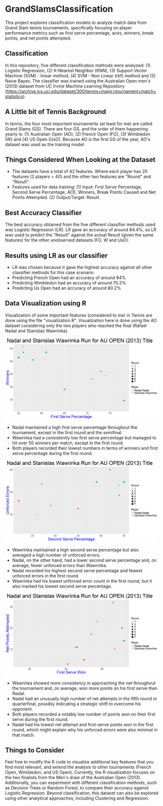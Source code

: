 # GrandSlamsClassification
This project explores classification models to analyze match data from Grand Slam tennis tournaments, specifically focusing on player performance metrics such as first serve percentage, aces, winners, break points, and net points attempted.

## Classification ##
In this repository, five different classification methods were analyzed: (1) Logistic Regression, (2) K-Nearest Neighbor (KNN), (3) Support Vector Machine (SVM) - linear method, (4) SVM - Non Linear (rbf) method and (5) Naive Bayes. The classifier was trained using the Australian Open men's (2013) dataset from UC Irvine Machine Learning Repository (https://archive.ics.uci.edu/dataset/300/tennis+major+tournament+match+statistics). 

## A Little bit of Tennis Background ##
In tennis, the four most important tournaments (at least for me) are called Grand Slams (GS). There are four GS, and the order of them happening yearly is: (1) Australian Open (AO), (2) French Open (FO), (3) Wimbledon (W) and (4) US Open (UsO). Because AO is the first GS of the year, AO's dataset was used as the training model.

## Things Considered When Looking at the Dataset ##
- The datasets have a total of 42 features. Where each player has 20 features (2 players = 40) and the other two features are "Round" and "Result".
- Features used for data training: (1) Input: First Serve Percentage, Second Serve Percentage, ACE, Winners, Break Points Caused and Net Points Attempted. (2) Output/Target: Result.

## Best Accuracy Classifier ##
The best accuracy obtained from the five different classifier methods used was Logistic Regression (LR). LR gave an accuracy of around 84.4%, so LR was used to predict the "Result" against the actual Result (given the same features) for the other unobserved datasets (FO, W and UsO).

## Results using LR as our classifier ##
- LR was chosen because it gave the highest accuracy against all other classifier methods for this case scenario
- Predicting French Open had an accuracy of around 84%
- Predicting Wimbledon had an accuracy of around 70.2%
- Predicting Us Open had an accuracy of around 80.2%

## Data Visualization using R ##
Visualization of some important features (considered to me) in Tennis are done using the file "visualization.R". Visualization here is done using the AO dataset considering only the two players who reached the final (Rafael Nadal and Stanislas Wawrinka).  

![Winner-FirstServePercentage](W-FSP.png)

- Nadal maintained a high first serve percentage throughout the tournament, except in the first round and the semifinal.
- Wawrinka had a consistently low first serve percentage but managed to hit over 50 winners per match, except in the first round.
- Both players recorded their lowest numbers in terms of winners and first serve percentage during the first round.

![UnforcedError-SecondServePercentage](UE-SSP.png)

- Wawrinka maintained a high second serve percentage but also averaged a high number of unforced errors.
- Nadal, on the other hand, had a lower second serve percentage and, on average, fewer unforced errors than Wawrinka.
- Nadal recorded his highest second serve percentage and fewest unforced errors in the first round.
- Wawrinka had his lowest unforced error count in the first round, but it also marked his lowest second serve percentage.

![NetPointAttempted-FirstServePointWon](NPA-FSW.png)

- Wawrinka showed more consistency in approaching the net throughout the tournament and, on average, won more points on his first serve than Nadal.
- Nadal had an unusually high number of net attempts in the fifth round or quarterfinal, possibly indicating a strategic shift to overcome his opponent.
- Both players recorded a notably low number of points won on their first serve during the first round.
- Nadal had his lowest net attempt and first-serve points won in the first round, which might explain why his unforced errors were also minimal in that match.

## Things to Consider ##
Feel free to modify the R code to visualize additional key features that you find most relevant, and extend the analysis to other tournaments (French Open, Wimbledon, and US Open). Currently, the R visualization focuses on the two finalists from the Men's draw of the Australian Open (2013). Additionally, you can experiment with different classification methods, such as Decision Trees or Random Forest, to compare their accuracy against Logistic Regression. Beyond classification, this dataset can also be explored using other analytical approaches, including Clustering and Regression.
